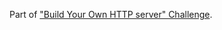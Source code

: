 Part of ["Build Your Own HTTP server" Challenge](https://app.codecrafters.io/courses/http-server/overview).
